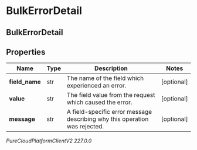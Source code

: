 # BulkErrorDetail

## BulkErrorDetail

## Properties

|Name | Type | Description | Notes|
|------------ | ------------- | ------------- | -------------|
| **field_name** | str | The name of the field which experienced an error. | [optional] |
| **value** | str | The field value from the request which caused the error. | [optional] |
| **message** | str | A field-specific error message describing why this operation was rejected. | [optional] |



_PureCloudPlatformClientV2 227.0.0_
